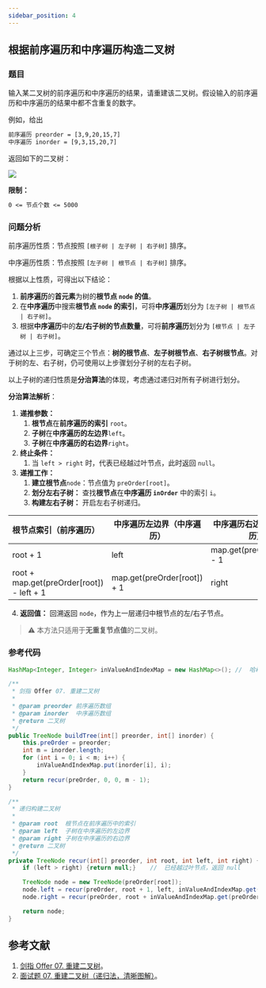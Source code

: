 ```yaml
---
sidebar_position: 4
---
```


## 根据前序遍历和中序遍历构造二叉树

### 题目

输入某二叉树的前序遍历和中序遍历的结果，请重建该二叉树。假设输入的前序遍历和中序遍历的结果中都不含重复的数字。

例如，给出

```txt
前序遍历 preorder = [3,9,20,15,7]
中序遍历 inorder = [9,3,15,20,7]
```

返回如下的二叉树：

![](https://notebook.ricear.com/media/202104/2021-04-28_210531.png)

**限制：**

```txt
0 <= 节点个数 <= 5000
```

### 问题分析

前序遍历性质：节点按照 `[根子树 | 左子树 | 右子树]` 排序。

中序遍历性质：节点按照 `[左子树 | 根节点 | 右子树]` 排序。

根据以上性质，可得出以下结论：

1. **前序遍历**的**首元素**为树的**根节点 `node` 的值**。
2. 在**中序遍历**中搜索**根节点 `node` 的索引**，可将**中序遍历**划分为 `[左子树 | 根节点 | 右子树]`。
3. 根据**中序遍历**中的**左/右子树的节点数量**，可将**前序遍历**划分为 `[根节点 | 左子树 | 右子树]`。

通过以上三步，可确定三个节点：**树的根节点**、**左子树根节点**、**右子树根节点**。对于树的左、右子树，仍可使用以上步骤划分子树的左右子树。

以上子树的递归性质是**分治算法**的体现，考虑通过递归对所有子树进行划分。

**分治算法解析**：

1. **递推参数：** 
   1. **根节点**在**前序遍历的索引** `root`。
   2. **子树**在**中序遍历的左边界**`left`。
   3. **子树**在**中序遍历的右边界**`right`。
2. **终止条件：** 
   1. 当 `left > right` 时，代表已经越过叶节点，此时返回 `null`。
3. **递推工作：**
   1. **建立根节点**`node`：节点值为 `preOrder[root]`。
   2. **划分左右子树：** 查找**根节点**在**中序遍历 `inOrder`** 中的索引 `i`。
   3. **构建左右子树：** 开启左右子树递归。

| **根节点索引**（前序遍历）                | **中序遍历左边界**（中序遍历） | **中序遍历右边界**（中序遍历） |
| :---------------------------------------- | ------------------------------ | ------------------------------ |
| root + 1                                  | left                           | map.get(preOrder[root]) - 1    |
| root + map.get(preOrder[root]) - left + 1 | map.get(preOrder[root]) + 1    | right                          |

4. **返回值：** 回溯返回 `node`，作为上一层递归中根节点的左/右子节点。

> ⚠️ 本方法只适用于**无重复节点值**的二叉树。

### 参考代码

```java
HashMap<Integer, Integer> inValueAndIndexMap = new HashMap<>(); //  哈希表，其中 key 为二叉树节点的值，value 为二叉树节点的值在后序遍历中的索引

/**
 * 剑指 Offer 07. 重建二叉树
 *
 * @param preorder 前序遍历数组
 * @param inorder  中序遍历数组
 * @return 二叉树
 */
public TreeNode buildTree(int[] preorder, int[] inorder) {
    this.preOrder = preorder;
    int m = inorder.length;
    for (int i = 0; i < m; i++) {
        inValueAndIndexMap.put(inorder[i], i);
    }
    return recur(preOrder, 0, 0, m - 1);
}

/**
 * 递归构建二叉树
 *
 * @param root  根节点在前序遍历中的索引
 * @param left  子树在中序遍历的左边界
 * @param right 子树在中序遍历的右边界
 * @return 二叉树
 */
private TreeNode recur(int[] preorder, int root, int left, int right) {
    if (left > right) {return null;}    //  已经越过叶节点，返回 null

    TreeNode node = new TreeNode(preOrder[root]);
    node.left = recur(preOrder, root + 1, left, inValueAndIndexMap.get(preOrder[root]) - 1);
    node.right = recur(preOrder, root + inValueAndIndexMap.get(preOrder[root]) - left + 1, inValueAndIndexMap.get(preOrder[root]) + 1, right);

    return node;
}
```

## 参考文献

1. [剑指 Offer 07. 重建二叉树](https://leetcode-cn.com/problems/zhong-jian-er-cha-shu-lcof)。
2. [面试题 07. 重建二叉树（递归法，清晰图解）](https://leetcode-cn.com/problems/zhong-jian-er-cha-shu-lcof/solution/mian-shi-ti-07-zhong-jian-er-cha-shu-di-gui-fa-qin)。